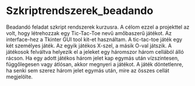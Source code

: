 # Szkriptrendszerek_beadando
Beadandó feladat szkript rendszerek kurzusra.
A célom ezzel a projekttel az volt, hogy létrehozzak egy Tic-Tac-Toe nevű amőbaszerű játékot. Az interface-hez a Tkinter GUI tool kit-et használtam.
A tic-tac-toe játék egy két személyes játék. Az egyik játékos X-szel, a másik O-val játszik. A játékosok felváltva helyezik el a jeleket egy háromszor három cellából álló rácson. Ha egy adott játékos három jelet kap egymás után vízszintesen, függőlegesen vagy átlósan, akkor megnyeri a játékot. A játék döntetlenre, ha senki sem szerez három jelet egymás után, mire az összes cellát megjelölte.
